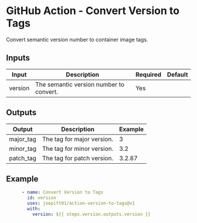 <!--
SPDX-FileCopyrightText: 2025 Joe Pitt

SPDX-License-Identifier: GPL-3.0-only
-->
# GitHub Action - Convert Version to Tags

Convert semantic version number to container image tags.

## Inputs

| Input | Description | Required | Default |
|-------|-------------|----------|---------|
| version | The semantic version number to convert. | Yes |  |

## Outputs

| Output | Description | Example |
|--------|-------------|---------|
| major_tag | The tag for major version. | 3 |
| minor_tag | The tag for minor version. | 3.2 |
| patch_tag | The tag for patch version. | 3.2.87 |

## Example

```yaml
      - name: Convert Version to Tags
        id: version
        uses: joepitt91/action-version-to-tags@v1
        with:
          version: ${{ steps.version.outputs.version }}
```
